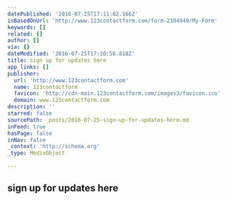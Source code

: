 ```yaml
---
datePublished: '2016-07-25T17:11:02.166Z'
isBasedOnUrl: 'http://www.123contactform.com/form-2104949/My-Form'
keywords: []
related: []
author: []
via: {}
dateModified: '2016-07-25T17:10:56.818Z'
title: sign up for updates here
app_links: []
publisher:
  url: 'http://www.123contactform.com'
  name: 123contactform
  favicon: 'http://cdn-main.123contactform.com/images3/favicon.ico'
  domain: www.123contactform.com
description: ''
starred: false
sourcePath: _posts/2016-07-25-sign-up-for-updates-here.md
inFeed: true
hasPage: false
inNav: false
_context: 'http://schema.org'
_type: MediaObject

---
```

<article style=""><h1>sign up for updates here</h1></article>